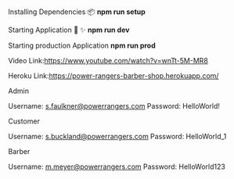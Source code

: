 Installing Dependencies 📦
**npm run setup**

Starting Application 🎉 ✨
**npm run dev**

Starting production Application 
**npm run prod**


Video Link:https://www.youtube.com/watch?v=wnTt-5M-MR8

Heroku Link:https://power-rangers-barber-shop.herokuapp.com/

Admin

Username: s.faulkner@powerrangers.com
Password: HelloWorld!

Customer

Username: s.buckland@powerrangers.com
Password: HelloWorld_1

Barber

Username: m.meyer@powerrangers.com
Password: HelloWorld123
